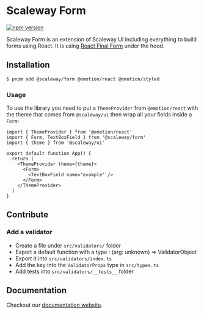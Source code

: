 # Scaleway Form

[![npm version](https://badge.fury.io/js/%40scaleway%2Fform.svg)](https://badge.fury.io/js/%40scaleway%2Fform)

Scaleway Form is an extension of Scaleway UI including everything to build forms using React.
It is using [React Final Form](https://final-form.org/react) under the hood.

## Installation

```sh
$ pnpm add @scaleway/form @emotion/react @emotion/styled
```

### Usage

To use the library you need to put a `ThemeProvider` from `@emotion/react` with the theme that comes from `@scaleway/ui` then wrap all your fields inside a `Form`:

```tsx
import { ThemeProvider } from '@emotion/react'
import { Form, TextBoxField } from '@scaleway/form'
import { theme } from '@scaleway/ui'

export default function App() {
  return (
    <ThemeProvider theme={theme}>
      <Form>
        <TextBoxField name="example" />
      </Form>
    </ThemeProvider>
  )
}
```

## Contribute

### Add a validator

- Create a file under `src/validators/` folder
- Export a default function with a type : (arg: unknown) => ValidatorObject
- Export it into `src/validators/index.ts`
- Add the key into the `ValidatorProps` type in `src/types.ts`
- Add tests into `src/validators/__tests__` folder

## Documentation

Checkout our [documentation website](https://storybook.ui.scaleway.com/).
